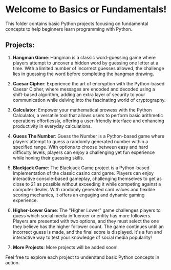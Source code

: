 # Welcome to Basics or Fundamentals!

This folder contains basic Python projects focusing on fundamental concepts to help beginners learn programming with Python.

## Projects:

1. **Hangman Game**: Hangman is a classic word-guessing game where players attempt to uncover a hidden word by guessing one letter at a time. With a limited number of incorrect guesses allowed, the challenge lies in guessing the word before completing the hangman drawing.

2. **Caesar Cipher**: Experience the art of encryption with the Python-based Caesar Cipher, where messages are encoded and decoded using a shift-based algorithm, adding an extra layer of security to your communication while delving into the fascinating world of cryptography.

3. **Calculator**: Empower your mathematical prowess with the Python Calculator, a versatile tool that allows users to perform basic arithmetic operations effortlessly, offering a user-friendly interface and enhancing productivity in everyday calculations.

4. **Guess The Number**: Guess the Number is a Python-based game where players attempt to guess a randomly generated number within a specified range. With options to choose between easy and hard difficulty levels, players can enjoy a challenging yet fun experience while honing their guessing skills.

5. **Blackjack Game**: The Blackjack Game project is a Python-based implementation of the classic casino card game. Players can enjoy interactive console-based gameplay, challenging themselves to get as close to 21 as possible without exceeding it while competing against a computer dealer. With randomly generated card values and flexible scoring mechanics, it offers an engaging and dynamic gaming experience.

6. **Higher-Lower Game**: The "Higher Lower" game challenges players to guess which social media influencer or entity has more followers. Players are presented with two options, and they must select the one they believe has the higher follower count. The game continues until an incorrect guess is made, and the final score is displayed. It's a fun and interactive way to test your knowledge of social media popularity! 
   
7. **More Projects**: More projects will be added soon!

Feel free to explore each project to understand basic Python concepts in action.
